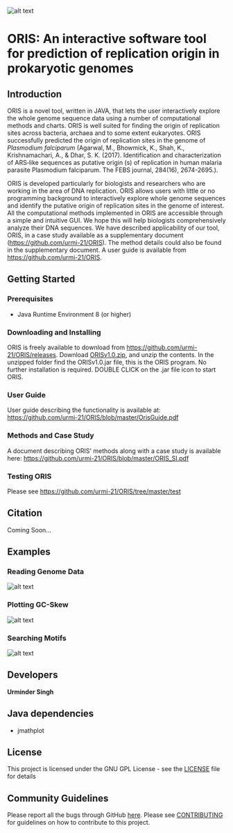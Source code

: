 ![alt text](https://github.com/urmi-21/ORIS/blob/master/figures/oldoris.png)
# ORIS: An interactive software tool for prediction of replication origin in prokaryotic genomes


## Introduction
ORIS is a novel tool, written in JAVA, that lets the user interactively explore the whole genome sequence data using a number of computational methods and charts. ORIS is well suited for finding the origin of replication sites across bacteria, archaea and to some extent eukaryotes. ORIS successfully predicted the origin of replication sites in the genome of *Plasmodium falciparum* (Agarwal, M., Bhowmick, K., Shah, K., Krishnamachari, A., & Dhar, S. K. (2017). Identification and characterization of ARS‐like sequences as putative origin (s) of replication in human malaria parasite Plasmodium falciparum. The FEBS journal, 284(16), 2674-2695.).

ORIS is developed particularly for biologists and researchers who are working in the area of DNA replication. ORIS allows users with little or no programming background to interactively explore whole genome sequences and identify the putative origin of replication sites in the genome of interest. All the computational methods implemented in ORIS are accessible through a simple and intuitive GUI. We hope this will help biologists comprehensively analyze their DNA sequences.
We have described applicability of our tool, ORIS, in a case study available as a supplementary document (https://github.com/urmi-21/ORIS). The method details could also be found in the supplementary document. A user guide is available from https://github.com/urmi-21/ORIS.

## Getting Started

### Prerequisites

* Java Runtime Environment 8 (or higher)



### Downloading and Installing

ORIS is freely available to download from https://github.com/urmi-21/ORIS/releases. Download [ORISv1.0.zip](https://github.com/urmi-21/ORIS/releases), and unzip the contents. In the unzipped folder find the ORISv1.0.jar file, this is the ORIS program. No further installation is required.
DOUBLE CLICK on the .jar file icon to start ORIS.

### User Guide
User guide describing the functionality is available at: https://github.com/urmi-21/ORIS/blob/master/OrisGuide.pdf

### Methods and Case Study
A document describing ORIS' methods along with a case study is available here: https://github.com/urmi-21/ORIS/blob/master/ORIS_SI.pdf

### Testing ORIS
Please see https://github.com/urmi-21/ORIS/tree/master/test

## Citation
Coming Soon...


## Examples


### Reading Genome Data
![alt text](https://github.com/urmi-21/ORIS/blob/master/figures/open.gif)


### Plotting GC-Skew
![alt text](https://github.com/urmi-21/ORIS/blob/master/figures/GCskew.gif)

### Searching Motifs
![alt text](https://github.com/urmi-21/ORIS/blob/master/figures/DnaASearch.gif)




## Developers

**Urminder Singh**

## Java dependencies
* jmathplot

## License

This project is licensed under the GNU GPL License - see the [LICENSE](LICENSE) file for details

## Community Guidelines
Please report all the bugs through GitHub [here](https://github.com/urmi-21/ORIS/issues). Please see [CONTRIBUTING](https://github.com/urmi-21/ORIS/blob/master/CONTRIBUTING.md) for guidelines on how to contribute to this project.

